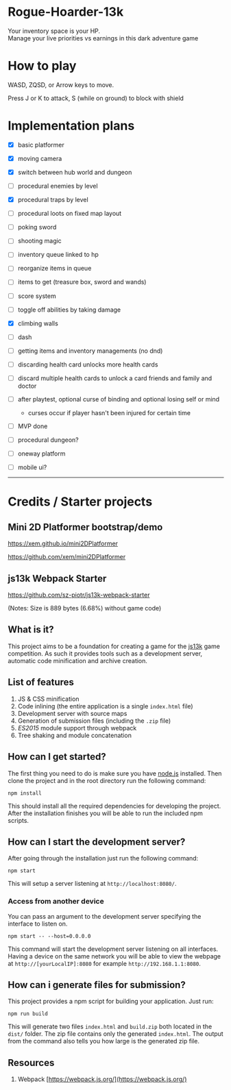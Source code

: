 # Rogue-Hoarder-13k

Your inventory space is your HP.  
Manage your live priorities vs earnings in this dark adventure game

# How to play

WASD, ZQSD, or Arrow keys to move.

Press J or K to attack, S (while on ground) to block with shield



# Implementation plans

- [x] basic platformer
- [x] moving camera
- [x] switch between hub world and dungeon
- [ ] procedural enemies by level
- [x] procedural traps by level
- [ ] procedural loots on fixed map layout
- [ ] poking sword
- [ ] shooting magic
- [ ] inventory queue linked to hp
- [ ] reorganize items in queue
- [ ] items to get (treasure box, sword and wands)
- [ ] score system
- [ ] toggle off abilities by taking damage
- [x] climbing walls
- [ ] dash
- [ ] getting items and inventory managements (no dnd)
- [ ] discarding health card unlocks more health cards
- [ ] discard multiple health cards to unlock a card
friends and family and doctor
- [ ] after playtest, optional curse of binding and optional losing self or mind
  - curses occur if player hasn't been injured for certain time
- [ ] MVP done
- [ ] procedural dungeon?
- [ ] oneway platform
- [ ] mobile ui?


------------------------------------

# Credits / Starter projects


## Mini 2D Platformer bootstrap/demo

https://xem.github.io/mini2DPlatformer

https://github.com/xem/mini2DPlatformer


## js13k Webpack Starter

https://github.com/sz-piotr/js13k-webpack-starter

(Notes: Size is 889 bytes (6.68%) without game code)

## What is it?

This project aims to be a foundation for creating a game for the [js13k](http://js13kgames.com/) game competition. As such it provides tools such as a development server, automatic code minification and archive creation.

## List of features

1. JS & CSS minification
1. Code inlining (the entire application is a single `index.html` file)
1. Development server with source maps
1. Generation of submission files (including the `.zip` file)
1. *ES2015* module support through webpack
1. Tree shaking and module concatenation

## How can I get started?

The first thing you need to do is make sure you have [node.js](https://nodejs.org/en/download/current/) installed. Then clone the project and in the root directory run the following command:

```
npm install
```

This should install all the required dependencies for developing the project. After the installation finishes you will be able to run the included npm scripts.

## How can I start the development server?

After going through the installation just run the following command:

```
npm start
```

This will setup a server listening at `http://localhost:8080/`.

### Access from another device

You can pass an argument to the development server specifying the interface to listen on.
```
npm start -- --host=0.0.0.0
```
This command will start the development server listening on all interfaces. Having a device on the same network you will be able to view the webpage at `http://[yourLocalIP]:8080` for example `http://192.168.1.1:8080`.

## How can i generate files for submission?

This project provides a npm script for building your application. Just run:
```
npm run build
```

This will generate two files `index.html` and `build.zip` both located in the `dist/` folder. The zip file contains only the generated `index.html`. The output from the command also tells you how large is the generated zip file.


## Resources

1. Webpack [https://webpack.js.org/](https://webpack.js.org/)
<!-- 2. miniDragAndDrop [https://xem.github.io/miniDragAndDrop/](https://xem.github.io/miniDragAndDrop/) -->


